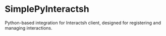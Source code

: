 # SimplePyInteractsh
Python-based integration for Interactsh client, designed for registering and managing interactions.
